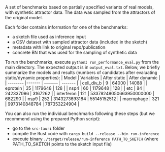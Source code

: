 A set of benchmarks based on partially specified variants of real models, with synthetic attractor data.
The data was sampled from the attractors of the original model.

Each folder contains information for one of the benchmarks:
- a sketch file used as inference input
- a CSV dataset with sampled attractor data (included in the sketch)
- metadata with link to original repo/publication
- concrete BN that was used for the sampling of synthetic data

To run the benchmarks, execute `python3 run_performance_eval.py` from the main directory.
The expected output is in `output_eval.txt`. 
Below, we briefly summarize the models and results (numbers of candidates after evaluating static/dynamic properties):
| Model    | Variables | After static | After dynamic |
| -------- |------- | ------- | ------- |
| cell_div_b  | 9 | 64000 | 14088 |
| eprotein | 35 | 1179648 | 128 |
| nsp4 | 60 | 1179648 | 128 |
| etc | 84 | 242337096 | 3167262 |
| interferon | 121 | 53378248050663950000000 | 682290 |
| nsp9 | 252 | 3143273693184 | 55145152512 |
| macrophage | 321 | 9973140848784  | 787353224904 |

You can also run the individual benchmarks following these steps (but we recommend using the prepared Python script):
- go to the `src-tauri` folder
- compile the Rust code with `cargo build --release --bin run-inference`
- execute binary `./target/release/run-inference PATH_TO_SKETCH` (where PATH_TO_SKETCH points to the sketch input file)
